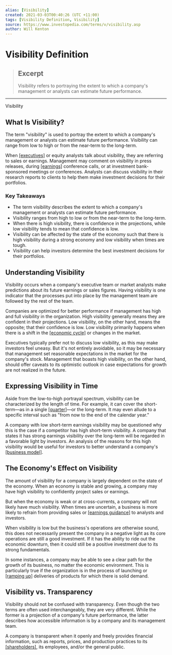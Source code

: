 ```yaml
---
alias: [Visibility]
created: 2021-03-03T00:40:26 (UTC +11:00)
tags: [Visibility Definition, Visibility]
source: https://www.investopedia.com/terms/v/visibility.asp
author: Will Kenton
---
```


# Visibility Definition

> ## Excerpt
> Visibility refers to portraying the extent to which a company's management or analysts can estimate future performance.

---

Visibility
## What Is Visibility?

The term "visibility" is used to portray the extent to which a company's management or analysts can estimate future performance. Visibility can range from low to high or from the near-term to the long-term.

When [[executives]](https://www.investopedia.com/articles/stocks/07/executive_compensation.asp) or equity analysts talk about visibility, they are referring to sales or earnings. Management may comment on visibility in press releases, during [[earnings]](https://www.investopedia.com/terms/e/earnings.asp) conference calls, or at investment bank-sponsored meetings or conferences. Analysts can discuss visibility in their research reports to clients to help them make investment decisions for their portfolios.

### Key Takeaways

-   The term visibility describes the extent to which a company's management or analysts can estimate future performance. 
-   Visibility ranges from high to low or from the near-term to the long-term.
-   When there is high visibility, there is confidence in the projections, while low visibility tends to mean that confidence is low.
-   Visibility can be affected by the state of the economy such that there is high visibility during a strong economy and low visibility when times are tough.
-   Visibility can help investors determine the best investment decisions for their portfolios.

## Understanding Visibility

Visibility occurs when a company's executive team or market analysts make predictions about its future earnings or sales figures. Having visibility is one indicator that the processes put into place by the management team are followed by the rest of the team.

Companies are optimized for better performance if management has high and full visibility in the organization. High visibility generally means they are confident in their projections. Low visibility, on the other hand, means the opposite; that their confidence is low. Low visibility primarily happens when there is a shift in the [[economic cycle]](https://www.investopedia.com/terms/e/economic-cycle.asp) or changes in the market.

Executives typically prefer not to discuss low visibility, as this may make investors feel uneasy. But it's not entirely avoidable, so it may be necessary that management set reasonable expectations in the market for the company's stock. Management that boasts high visibility, on the other hand, should offer caveats to its optimistic outlook in case expectations for growth are not realized in the future.

## Expressing Visibility in Time

Aside from the low-to-high portrayal spectrum, visibility can be characterized by the length of time. For example, it can cover the short-term—as in a single [[quarter]](https://www.investopedia.com/terms/q/quarter.asp)—or the long-term. It may even allude to a specific interval such as "from now to the end of the calendar year."

A company with low short-term earnings visibility may be questioned why this is the case if a competitor has high short-term visibility. A company that states it has strong earnings visibility over the long-term will be regarded in a favorable light by investors. An analysis of the reasons for this high visibility would be useful for investors to better understand a company's [[business model]](https://www.investopedia.com/terms/b/businessmodel.asp).

## The Economy's Effect on Visibility

The amount of visibility for a company is largely dependent on the state of the economy. When an economy is stable and growing, a company may have high visibility to confidently project sales or earnings.

But when the economy is weak or at cross-currents, a company will not likely have much visibility. When times are uncertain, a business is more likely to refrain from providing sales or [[earnings guidance]](https://www.investopedia.com/articles/analyst/03/012903.asp) to analysts and investors.

When visibility is low but the business's operations are otherwise sound, this does not necessarily present the company in a negative light as its core operations are still a good investment. If it has the ability to ride out the economic downturn, then it could still be a positive investment due to its strong fundamentals.

In some instances, a company may be able to see a clear path for the growth of its business, no matter the economic environment. This is particularly true if the organization is in the process of launching or [[ramping up]](https://www.investopedia.com/terms/r/rampup.asp) deliveries of products for which there is solid demand.

## Visibility vs. Transparency

Visibility should not be confused with transparency. Even though the two terms are often used interchangeably, they are very different. While the former is a projection of a company's future performance, the latter describes how accessible information is by a company and its management team.

A company is transparent when it openly and freely provides financial information, such as reports, prices, and production practices to its [[shareholders]](https://www.investopedia.com/terms/s/shareholder.asp), its employees, and/or the general public.

